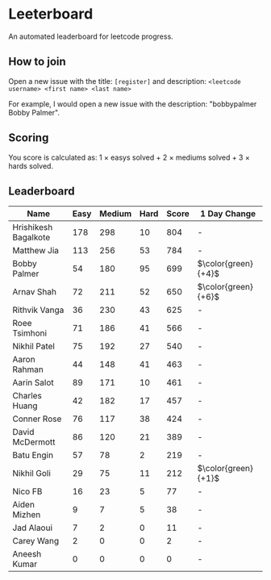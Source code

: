 # Leeterboard

An automated leaderboard for leetcode progress.

## How to join

Open a new issue with the title: `[register]` and description:
`<leetcode username> <first name> <last name>`

For example, I would open a new issue with the description: "bobbypalmer Bobby Palmer".

## Scoring

You score is calculated as:
1 $\times$ easys solved + 2 $\times$ mediums solved + 3 $\times$ hards solved.

## Leaderboard
| Name | Easy | Medium | Hard | Score | 1 Day Change |
| --- | --- | --- | --- | --- | --- |
| Hrishikesh Bagalkote | 178 | 298 | 10 | 804 | - |
| Matthew Jia | 113 | 256 | 53 | 784 | - |
| Bobby Palmer | 54 | 180 | 95 | 699 | $\color{green}{+4}$ |
| Arnav Shah | 72 | 211 | 52 | 650 | $\color{green}{+6}$ |
| Rithvik Vanga | 36 | 230 | 43 | 625 | - |
| Roee Tsimhoni | 71 | 186 | 41 | 566 | - |
| Nikhil Patel | 75 | 192 | 27 | 540 | - |
| Aaron Rahman | 44 | 148 | 41 | 463 | - |
| Aarin Salot | 89 | 171 | 10 | 461 | - |
| Charles Huang | 42 | 182 | 17 | 457 | - |
| Conner Rose | 76 | 117 | 38 | 424 | - |
| David McDermott | 86 | 120 | 21 | 389 | - |
| Batu Engin | 57 | 78 | 2 | 219 | - |
| Nikhil Goli | 29 | 75 | 11 | 212 | $\color{green}{+1}$ |
| Nico FB | 16 | 23 | 5 | 77 | - |
| Aiden Mizhen | 9 | 7 | 5 | 38 | - |
| Jad Alaoui | 7 | 2 | 0 | 11 | - |
| Carey Wang | 2 | 0 | 0 | 2 | - |
| Aneesh Kumar | 0 | 0 | 0 | 0 | - |
